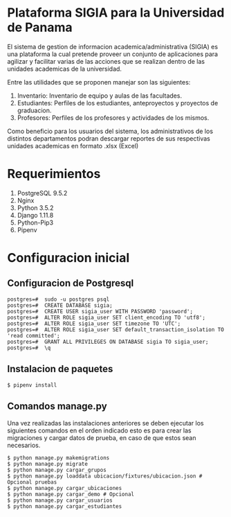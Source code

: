 # Plataforma SIGIA para la Universidad de Panama

El sistema de gestion de informacion academica/administrativa (SIGIA) es una plataforma la cual 
pretende proveer un conjunto de aplicaciones para agilizar y facilitar varias de las acciones que se
realizan dentro de las unidades academicas de la universidad.

Entre las utilidades que se proponen manejar son las siguientes:

1. Inventario: Inventario de equipo y aulas de las facultades.
2. Estudiantes: Perfiles de los estudiantes, anteproyectos y proyectos de graduacion.
3. Profesores: Perfiles de los profesores y actividades de los mismos.

Como beneficio para los usuarios del sistema, los administrativos de los distintos departamentos
podran descargar reportes de sus respectivas unidades academicas en formato .xlsx (Excel)

# Requerimientos

1. PostgreSQL 9.5.2
1. Nginx
1. Python 3.5.2
1. Django 1.11.8
1. Python-Pip3
2. Pipenv 

# Configuracion inicial
## Configuracion de Postgresql
```
postgres=#  sudo -u postgres psql
postgres=#  CREATE DATABASE sigia;
postgres=#  CREATE USER sigia_user WITH PASSWORD 'password';
postgres=#  ALTER ROLE sigia_user SET client_encoding TO 'utf8';
postgres=#  ALTER ROLE sigia_user SET timezone TO 'UTC';
postgres=#  ALTER ROLE sigia_user SET default_transaction_isolation TO 'read committed';
postgres=#  GRANT ALL PRIVILEGES ON DATABASE sigia TO sigia_user;
postgres=#  \q
```


## Instalacion de paquetes



```
$ pipenv install
```

## Comandos manage.py

Una vez realizadas las instalaciones anteriores se deben ejecutar los siguientes comandos en el orden indicado
esto es para crear las migraciones y cargar datos de prueba, en caso de que estos sean necesarios.

```
$ python manage.py makemigrations
$ python manage.py migrate
$ python manage.py cargar_grupos
$ python manage.py loaddata ubicacion/fixtures/ubicacion.json # Opcional pruebas
$ python manage.py cargar_ubicaciones
$ python manage.py cargar_demo # Opcional
$ python manage.py cargar_usuarios
$ python manage.py cargar_estudiantes
